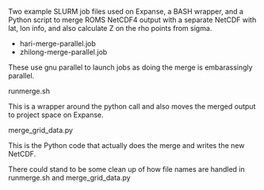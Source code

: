 Two example SLURM job files used on Expanse, a BASH wrapper, and a Python script to merge ROMS NetCDF4 output with a separate NetCDF with lat, lon info, and also calculate Z on the rho points from sigma.

- hari-merge-parallel.job
- zhilong-merge-parallel.job

These use gnu parallel to launch jobs as doing the merge is embarassingly parallel. 

runmerge.sh

This is a wrapper around the python call and also moves the merged output to project space on Expanse.

merge_grid_data.py

This is the Python code that actually does the merge and writes the new NetCDF.

There could stand to be some clean up of how file names are handled in runmerge.sh and merge_grid_data.py
